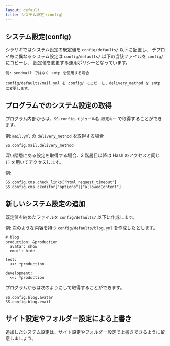 ```yaml
---
layout: default
title: システム設定（config）
---
```


## <a name="description"></a> システム設定(config)

シラサギではシステム設定の既定値を `config/defaults/` 以下に配置し、
デプロイ毎に異なるシステム設定は `config/defaults/` 以下の当該ファイルを `config/` にコピーし、
設定値を変更する運用ポリシーとなっています。

    例: sendmail ではなく smtp を使用する場合 

    config/defaults/mail.yml を config/ にコピーし、delivery_method を smtp に変更します。

## <a name="how-to-get"></a> プログラムでのシステム設定の取得

プログラム内部からは、`SS.config.モジュール名.設定キー` で取得することができます。

例: `mail.yml` の `delivery_method` を取得する場合

    SS.config.mail.delivery_method

深い階層にある設定を取得する場合、2 階層目以降は Hash のアクセスと同じ `[]` を用いてアクセスします。

例:

    SS.config.cms.check_links["html_request_timeout"]
    SS.config.cms.ckeditor["options"]["allowedContent"]

## <a name="how-to-create-new-config"></a> 新しいシステム設定の追加

既定値を納めたファイルを `config/defaults/` 以下に作成します。

例: 次のような内容を持つ `config/defaults/blog.yml` を作成したとします。 

    # blog
    production: &production
      avatar: show
      email: hide

    test:
      <<: *production

    development:
      <<: *production

プログラムからは次のようにして取得することができます。

    SS.config.blog.avatar
    SS.config.blog.email

## <a name="how-to-overwrite-config"></a> サイト設定やフォルダー設定による上書き

追加したシステム設定は、サイト設定やフォルダー設定で上書きできるように留意しましょう。
